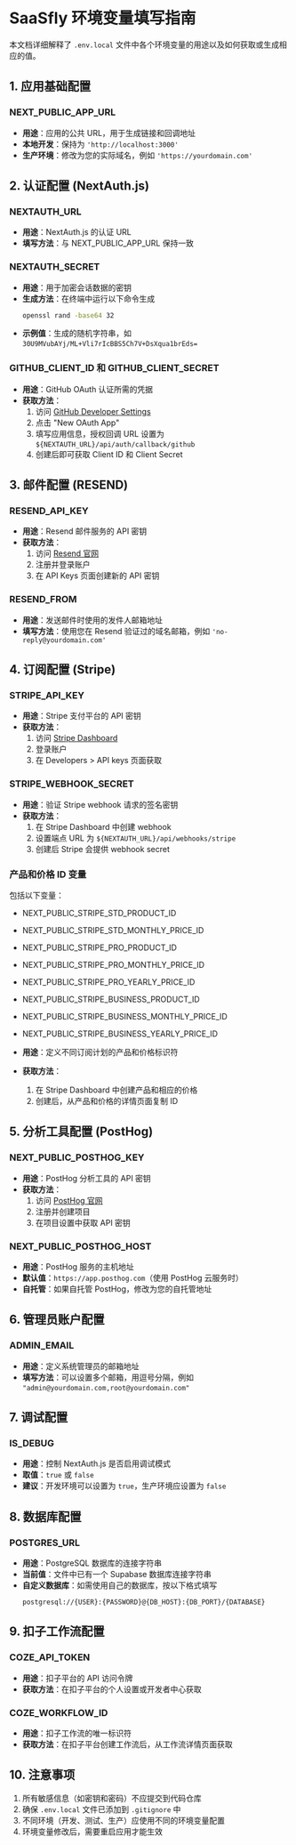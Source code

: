 # SaaSfly 环境变量填写指南

本文档详细解释了 `.env.local` 文件中各个环境变量的用途以及如何获取或生成相应的值。

## 1. 应用基础配置

### NEXT_PUBLIC_APP_URL
- **用途**：应用的公共 URL，用于生成链接和回调地址
- **本地开发**：保持为 `'http://localhost:3000'`
- **生产环境**：修改为您的实际域名，例如 `'https://yourdomain.com'`

## 2. 认证配置 (NextAuth.js)

### NEXTAUTH_URL
- **用途**：NextAuth.js 的认证 URL
- **填写方法**：与 NEXT_PUBLIC_APP_URL 保持一致

### NEXTAUTH_SECRET
- **用途**：用于加密会话数据的密钥
- **生成方法**：在终端中运行以下命令生成
  ```bash
  openssl rand -base64 32
  ```
- **示例值**：生成的随机字符串，如 `30U9MVubAYj/ML+Vli7rIcBBS5Ch7V+DsXqua1brEds=`

### GITHUB_CLIENT_ID 和 GITHUB_CLIENT_SECRET
- **用途**：GitHub OAuth 认证所需的凭据
- **获取方法**：
  1. 访问 [GitHub Developer Settings](https://github.com/settings/developers)
  2. 点击 "New OAuth App"
  3. 填写应用信息，授权回调 URL 设置为 `${NEXTAUTH_URL}/api/auth/callback/github`
  4. 创建后即可获取 Client ID 和 Client Secret

## 3. 邮件配置 (RESEND)

### RESEND_API_KEY
- **用途**：Resend 邮件服务的 API 密钥
- **获取方法**：
  1. 访问 [Resend 官网](https://resend.com)
  2. 注册并登录账户
  3. 在 API Keys 页面创建新的 API 密钥

### RESEND_FROM
- **用途**：发送邮件时使用的发件人邮箱地址
- **填写方法**：使用您在 Resend 验证过的域名邮箱，例如 `'no-reply@yourdomain.com'`

## 4. 订阅配置 (Stripe)

### STRIPE_API_KEY
- **用途**：Stripe 支付平台的 API 密钥
- **获取方法**：
  1. 访问 [Stripe Dashboard](https://dashboard.stripe.com)
  2. 登录账户
  3. 在 Developers > API keys 页面获取

### STRIPE_WEBHOOK_SECRET
- **用途**：验证 Stripe webhook 请求的签名密钥
- **获取方法**：
  1. 在 Stripe Dashboard 中创建 webhook
  2. 设置端点 URL 为 `${NEXTAUTH_URL}/api/webhooks/stripe`
  3. 创建后 Stripe 会提供 webhook secret

### 产品和价格 ID 变量
包括以下变量：
- NEXT_PUBLIC_STRIPE_STD_PRODUCT_ID
- NEXT_PUBLIC_STRIPE_STD_MONTHLY_PRICE_ID
- NEXT_PUBLIC_STRIPE_PRO_PRODUCT_ID
- NEXT_PUBLIC_STRIPE_PRO_MONTHLY_PRICE_ID
- NEXT_PUBLIC_STRIPE_PRO_YEARLY_PRICE_ID
- NEXT_PUBLIC_STRIPE_BUSINESS_PRODUCT_ID
- NEXT_PUBLIC_STRIPE_BUSINESS_MONTHLY_PRICE_ID
- NEXT_PUBLIC_STRIPE_BUSINESS_YEARLY_PRICE_ID

- **用途**：定义不同订阅计划的产品和价格标识符
- **获取方法**：
  1. 在 Stripe Dashboard 中创建产品和相应的价格
  2. 创建后，从产品和价格的详情页面复制 ID

## 5. 分析工具配置 (PostHog)

### NEXT_PUBLIC_POSTHOG_KEY
- **用途**：PostHog 分析工具的 API 密钥
- **获取方法**：
  1. 访问 [PostHog 官网](https://posthog.com)
  2. 注册并创建项目
  3. 在项目设置中获取 API 密钥

### NEXT_PUBLIC_POSTHOG_HOST
- **用途**：PostHog 服务的主机地址
- **默认值**：`https://app.posthog.com`（使用 PostHog 云服务时）
- **自托管**：如果自托管 PostHog，修改为您的自托管地址

## 6. 管理员账户配置

### ADMIN_EMAIL
- **用途**：定义系统管理员的邮箱地址
- **填写方法**：可以设置多个邮箱，用逗号分隔，例如 `"admin@yourdomain.com,root@yourdomain.com"`

## 7. 调试配置

### IS_DEBUG
- **用途**：控制 NextAuth.js 是否启用调试模式
- **取值**：`true` 或 `false`
- **建议**：开发环境可以设置为 `true`，生产环境应设置为 `false`

## 8. 数据库配置

### POSTGRES_URL
- **用途**：PostgreSQL 数据库的连接字符串
- **当前值**：文件中已有一个 Supabase 数据库连接字符串
- **自定义数据库**：如需使用自己的数据库，按以下格式填写
  ```
  postgresql://{USER}:{PASSWORD}@{DB_HOST}:{DB_PORT}/{DATABASE}
  ```

## 9. 扣子工作流配置

### COZE_API_TOKEN
- **用途**：扣子平台的 API 访问令牌
- **获取方法**：在扣子平台的个人设置或开发者中心获取

### COZE_WORKFLOW_ID
- **用途**：扣子工作流的唯一标识符
- **获取方法**：在扣子平台创建工作流后，从工作流详情页面获取

## 10. 注意事项

1. 所有敏感信息（如密钥和密码）不应提交到代码仓库
2. 确保 `.env.local` 文件已添加到 `.gitignore` 中
3. 不同环境（开发、测试、生产）应使用不同的环境变量配置
4. 环境变量修改后，需要重启应用才能生效